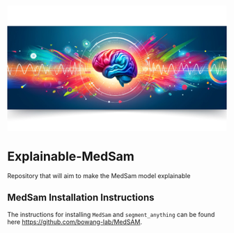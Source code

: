 ![](https://github.com/rydeveraumn/Explainable-MedSam/blob/main/explainable-medsam-banner.png)

# Explainable-MedSam
Repository that will aim to make the MedSam model explainable

## MedSam Installation Instructions
The instructions for installing `MedSam` and `segment_anything` can be found here https://github.com/bowang-lab/MedSAM.
